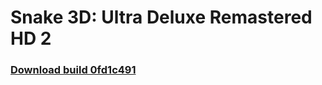 # Snake 3D: Ultra Deluxe Remastered HD 2

### [Download build 0fd1c491](https://kraxarn.visualstudio.com/16a9850a-8e5b-4ae7-be13-122bf46d6113/_api/_versioncontrol/itemContent?repositoryId=42940857-6eb0-4393-a1e0-e51f219ae227&path=%2Fbuild%2FSnake-0fd1c491.exe)